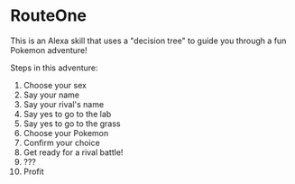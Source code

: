 # RouteOne
This is an Alexa skill that uses a "decision tree" to guide you through a fun Pokemon adventure!

Steps in this adventure:
1. Choose your sex
2. Say your name
3. Say your rival's name
4. Say yes to go to the lab
5. Say yes to go to the grass
6. Choose your Pokemon
7. Confirm your choice
8. Get ready for a rival battle!
9. ???
10. Profit
